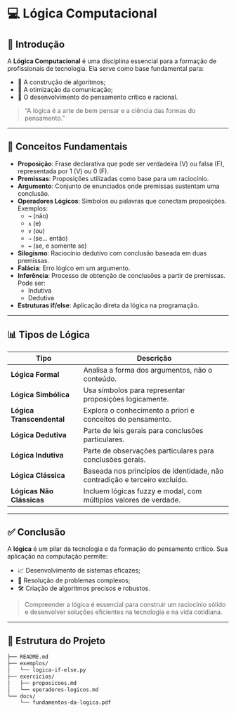 # 💻 Lógica Computacional

## 🚀 Introdução

A **Lógica Computacional** é uma disciplina essencial para a formação de profissionais de tecnologia. Ela serve como base fundamental para:

- 🧠 A construção de algoritmos;
- 💬 A otimização da comunicação;
- 🎯 O desenvolvimento do pensamento crítico e racional.

> “A lógica é a arte de bem pensar e a ciência das formas do pensamento.”

---

## 🧠 Conceitos Fundamentais

- **Proposição**: Frase declarativa que pode ser verdadeira (V) ou falsa (F), representada por 1 (V) ou 0 (F).
- **Premissas**: Proposições utilizadas como base para um raciocínio.
- **Argumento**: Conjunto de enunciados onde premissas sustentam uma conclusão.
- **Operadores Lógicos**: Símbolos ou palavras que conectam proposições. Exemplos:
  - `¬` (não)
  - `∧` (e)
  - `∨` (ou)
  - `→` (se... então)
  - `↔` (se, e somente se)
- **Silogismo**: Raciocínio dedutivo com conclusão baseada em duas premissas.
- **Falácia**: Erro lógico em um argumento.
- **Inferência**: Processo de obtenção de conclusões a partir de premissas. Pode ser:
  - Indutiva
  - Dedutiva
- **Estruturas if/else**: Aplicação direta da lógica na programação.

---

## 📊 Tipos de Lógica

| Tipo                   | Descrição                                                                 |
|------------------------|---------------------------------------------------------------------------|
| **Lógica Formal**       | Analisa a forma dos argumentos, não o conteúdo.                         |
| **Lógica Simbólica**    | Usa símbolos para representar proposições logicamente.                  |
| **Lógica Transcendental** | Explora o conhecimento a priori e conceitos do pensamento.             |
| **Lógica Dedutiva**     | Parte de leis gerais para conclusões particulares.                      |
| **Lógica Indutiva**     | Parte de observações particulares para conclusões gerais.               |
| **Lógica Clássica**     | Baseada nos princípios de identidade, não contradição e terceiro excluído. |
| **Lógicas Não Clássicas** | Incluem lógicas fuzzy e modal, com múltiplos valores de verdade.       |

---

## ✅ Conclusão

A **lógica** é um pilar da tecnologia e da formação do pensamento crítico. Sua aplicação na computação permite:

- 📈 Desenvolvimento de sistemas eficazes;
- 🧩 Resolução de problemas complexos;
- 🛠️ Criação de algoritmos precisos e robustos.

> Compreender a lógica é essencial para construir um raciocínio sólido e desenvolver soluções eficientes na tecnologia e na vida cotidiana.

---

## 📁 Estrutura do Projeto

```bash
├── README.md
├── exemplos/
│   └── logica-if-else.py
├── exercicios/
│   ├── proposicoes.md
│   └── operadores-logicos.md
└── docs/
    └── fundamentos-da-logica.pdf
